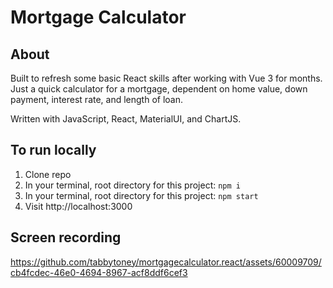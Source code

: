 # Mortgage Calculator

## About
Built to refresh some basic React skills after working with Vue 3 for months. 
Just a quick calculator for a mortgage, dependent on home value, down payment, interest rate, and length of loan. 

Written with JavaScript, React, MaterialUI, and ChartJS.


## To run locally
1. Clone repo
2. In your terminal, root directory for this project: `npm i`
2. In your terminal, root directory for this project: `npm start`
3. Visit http://localhost:3000

## Screen recording

https://github.com/tabbytoney/mortgagecalculator.react/assets/60009709/cb4fcdec-46e0-4694-8967-acf8ddf6cef3

